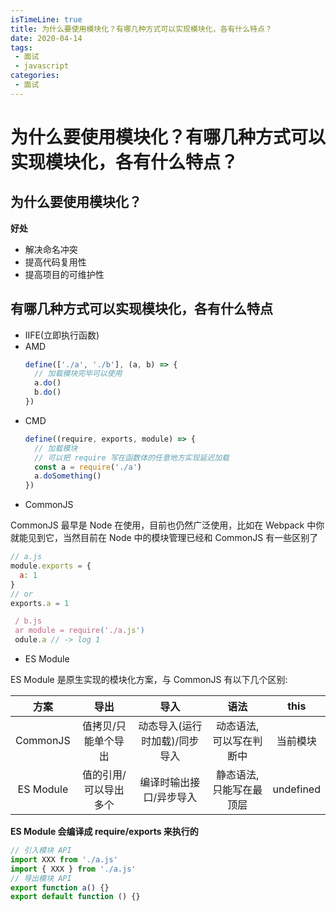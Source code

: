 ```yaml
---
isTimeLine: true
title: 为什么要使用模块化？有哪几种方式可以实现模块化，各有什么特点？
date: 2020-04-14
tags:
 - 面试
 - javascript
categories:
 - 面试
---
```

# 为什么要使用模块化？有哪几种方式可以实现模块化，各有什么特点？
## 为什么要使用模块化？
**好处**
* 解决命名冲突
* 提高代码复用性
* 提高项目的可维护性

## 有哪几种方式可以实现模块化，各有什么特点
* IIFE(立即执行函数)
* AMD
  ```js
  define(['./a', './b'], (a, b) => {
    // 加载模块完毕可以使用
    a.do()
    b.do()
  })
  ```
* CMD
  ```js
  define((require, exports, module) => {
    // 加载模块
    // 可以把 require 写在函数体的任意地方实现延迟加载
    const a = require('./a')
    a.doSomething()
  })
  ```
* CommonJS

CommonJS 最早是 Node 在使用，目前也仍然广泛使用，比如在 Webpack 中你就能见到它，当然目前在 Node 中的模块管理已经和 CommonJS 有一些区别了
  ```js
  // a.js
  module.exports = {
    a: 1
  }
  // or
  exports.a = 1

   / b.js
   ar module = require('./a.js')
   odule.a // -> log 1
  ```
* ES Module

ES Module 是原生实现的模块化方案，与 CommonJS 有以下几个区别:

|   方案    |         导出          |             导入              |          语法           |   this    |
| :-------: | :-------------------: | :---------------------------: | :---------------------: | :-------: |
| CommonJS  |  值拷贝/只能单个导出  | 动态导入(运行时加载)/同步导入 | 动态语法,可以写在判断中 | 当前模块  |
| ES Module | 值的引用/可以导出多个 |    编译时输出接口/异步导入    | 静态语法,只能写在最顶层 | undefined |

**ES Module 会编译成 require/exports 来执行的**
```js
// 引入模块 API
import XXX from './a.js'
import { XXX } from './a.js'
// 导出模块 API
export function a() {}
export default function () {}
```
